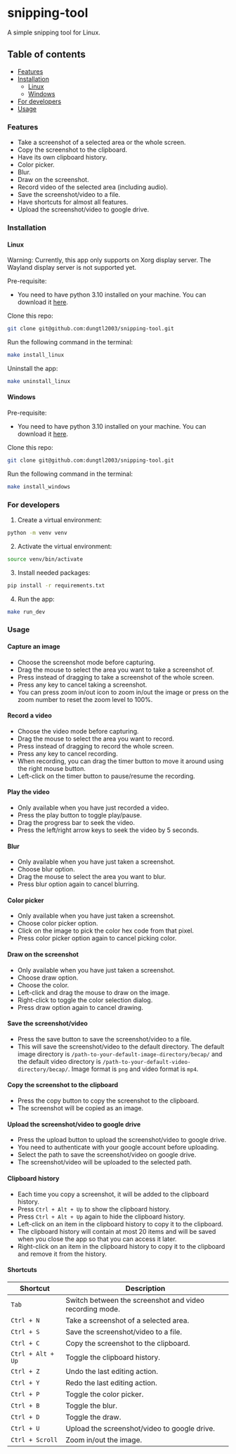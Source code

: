 # snipping-tool

A simple snipping tool for Linux.

## Table of contents

- [Features](#features)
- [Installation](#installation)
    - [Linux](#linux)
    - [Windows](#windows)
- [For developers](#for-developers)
- [Usage](#usage)

### Features

- Take a screenshot of a selected area or the whole screen.
- Copy the screenshot to the clipboard.
- Have its own clipboard history.
- Color picker.
- Blur.
- Draw on the screenshot.
- Record video of the selected area (including audio).
- Save the screenshot/video to a file.
- Have shortcuts for almost all features.
- Upload the screenshot/video to google drive.

### Installation

#### Linux

Warning: Currently, this app only supports on Xorg display server. The Wayland display server is not supported yet.

Pre-requisite:
- You need to have python 3.10 installed on your machine. You can download it [here](https://www.python.org/downloads/).

Clone this repo:
``` bash
git clone git@github.com:dungtl2003/snipping-tool.git
```

Run the following command in the terminal:

``` bash
make install_linux
```

Uninstall the app:

``` bash
make uninstall_linux
```

#### Windows

Pre-requisite:
- You need to have python 3.10 installed on your machine. You can download it [here](https://www.python.org/downloads/).

Clone this repo:
``` bash
git clone git@github.com:dungtl2003/snipping-tool.git
```

Run the following command in the terminal:

``` bash
make install_windows
```

### For developers

1. Create a virtual environment:
``` bash
python -m venv venv
```

2. Activate the virtual environment:
``` bash
source venv/bin/activate
```

3. Install needed packages:
``` bash
pip install -r requirements.txt
```

4. Run the app:
``` bash
make run_dev
```

### Usage

#### Capture an image

- Choose the screenshot mode before capturing.
- Drag the mouse to select the area you want to take a screenshot of.
- Press instead of dragging to take a screenshot of the whole screen.
- Press any key to cancel taking a screenshot.
- You can press zoom in/out icon to zoom in/out the image or press on the zoom number to reset the zoom level to 100%.

#### Record a video

- Choose the video mode before capturing.
- Drag the mouse to select the area you want to record.
- Press instead of dragging to record the whole screen.
- Press any key to cancel recording.
- When recording, you can drag the timer button to move it around using the right mouse button.
- Left-click on the timer button to pause/resume the recording.


#### Play the video

- Only available when you have just recorded a video.
- Press the play button to toggle play/pause.
- Drag the progress bar to seek the video.
- Press the left/right arrow keys to seek the video by 5 seconds.

#### Blur

- Only available when you have just taken a screenshot.
- Choose blur option.
- Drag the mouse to select the area you want to blur.
- Press blur option again to cancel blurring.

#### Color picker

- Only available when you have just taken a screenshot.
- Choose color picker option.
- Click on the image to pick the color hex code from that pixel.
- Press color picker option again to cancel picking color.

#### Draw on the screenshot

- Only available when you have just taken a screenshot.
- Choose draw option.
- Choose the color.
- Left-click and drag the mouse to draw on the image.
- Right-click to toggle the color selection dialog.
- Press draw option again to cancel drawing.

#### Save the screenshot/video

- Press the save button to save the screenshot/video to a file.
- This will save the screenshot/video to the default directory. The default image directory is `/path-to-your-default-image-directory/becap/` and the default video directory is `/path-to-your-default-video-directory/becap/`. Image format is `png` and video format is `mp4`.

#### Copy the screenshot to the clipboard

- Press the copy button to copy the screenshot to the clipboard.
- The screenshot will be copied as an image.

#### Upload the screenshot/video to google drive

- Press the upload button to upload the screenshot/video to google drive.
- You need to authenticate with your google account before uploading.
- Select the path to save the screenshot/video on google drive.
- The screenshot/video will be uploaded to the selected path.

#### Clipboard history

- Each time you copy a screenshot, it will be added to the clipboard history.
- Press `Ctrl + Alt + Up` to show the clipboard history.
- Press `Ctrl + Alt + Up` again to hide the clipboard history.
- Left-click on an item in the clipboard history to copy it to the clipboard.
- The clipboard history will contain at most 20 items and will be saved when you close the app so that you can access it later.
- Right-click on an item in the clipboard history to copy it to the clipboard and remove it from the history.

#### Shortcuts

| Shortcut | Description |
| --- | --- |
| `Tab` | Switch between the screenshot and video recording mode. |
| `Ctrl + N` | Take a screenshot of a selected area. |
| `Ctrl + S` | Save the screenshot/video to a file. |
| `Ctrl + C` | Copy the screenshot to the clipboard. |
| `Ctrl + Alt + Up` | Toggle the clipboard history. |
| `Ctrl + Z` | Undo the last editing action. |
| `Ctrl + Y` | Redo the last editing action. |
| `Ctrl + P` | Toggle the color picker. |
| `Ctrl + B` | Toggle the blur. |
| `Ctrl + D` | Toggle the draw. |
| `Ctrl + U` | Upload the screenshot/video to google drive. |
| `Ctrl + Scroll` | Zoom in/out the image. |
